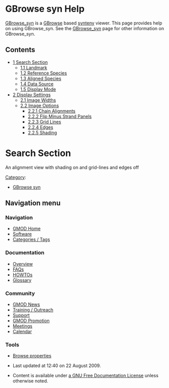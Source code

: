 



<span id="top"></span>




# <span dir="auto">GBrowse syn Help</span>









[GBrowse_syn](GBrowse_syn.1 "GBrowse syn") is a
[GBrowse](GBrowse.1 "GBrowse") based
<a href="Synteny" class="mw-redirect" title="Synteny">synteny</a>
viewer. This page provides help on using GBrowse_syn. See the
[GBrowse_syn](GBrowse_syn.1 "GBrowse syn") page for other information on
GBrowse_syn.


## Contents



- [<span class="tocnumber">1</span> <span class="toctext">Search
  Section</span>](#Search_Section)
  - [<span class="tocnumber">1.1</span>
    <span class="toctext">Landmark</span>](#Landmark)
  - [<span class="tocnumber">1.2</span> <span class="toctext">Reference
    Species</span>](#Reference_Species)
  - [<span class="tocnumber">1.3</span> <span class="toctext">Aligned
    Species</span>](#Aligned_Species)
  - [<span class="tocnumber">1.4</span> <span class="toctext">Data
    Source</span>](#Data_Source)
  - [<span class="tocnumber">1.5</span> <span class="toctext">Display
    Mode</span>](#Display_Mode)
- [<span class="tocnumber">2</span> <span class="toctext">Display
  Settings</span>](#Display_Settings)
  - [<span class="tocnumber">2.1</span> <span class="toctext">Image
    Widths</span>](#Image_Widths)
  - [<span class="tocnumber">2.2</span> <span class="toctext">Image
    Options</span>](#Image_Options)
    - [<span class="tocnumber">2.2.1</span> <span class="toctext">Chain
      Alignments</span>](#Chain_Alignments)
    - [<span class="tocnumber">2.2.2</span> <span class="toctext">Flip
      Minus Strand Panels</span>](#Flip_Minus_Strand_Panels)
    - [<span class="tocnumber">2.2.3</span> <span class="toctext">Grid
      Lines</span>](#Grid_Lines)
    - [<span class="tocnumber">2.2.4</span>
      <span class="toctext">Edges</span>](#Edges)
    - [<span class="tocnumber">2.2.5</span>
      <span class="toctext">Shading</span>](#Shading)



# <span id="Search_Section" class="mw-headline">Search Section</span>





An alignment view with shading on and grid-lines and edges off




  




[Category](Special%3ACategories "Special%3ACategories"):

- [GBrowse syn](Category%3AGBrowse_syn "Category%3AGBrowse syn")






## Navigation menu









### Navigation



- <span id="n-GMOD-Home">[GMOD Home](Main_Page)</span>
- <span id="n-Software">[Software](GMOD_Components)</span>
- <span id="n-Categories-.2F-Tags">[Categories /
  Tags](Categories)</span>




### Documentation



- <span id="n-Overview">[Overview](Overview)</span>
- <span id="n-FAQs">[FAQs](Category%3AFAQ)</span>
- <span id="n-HOWTOs">[HOWTOs](Category%3AHOWTO)</span>
- <span id="n-Glossary">[Glossary](Glossary)</span>




### Community



- <span id="n-GMOD-News">[GMOD News](GMOD_News)</span>
- <span id="n-Training-.2F-Outreach">[Training /
  Outreach](Training_and_Outreach)</span>
- <span id="n-Support">[Support](Support)</span>
- <span id="n-GMOD-Promotion">[GMOD Promotion](GMOD_Promotion)</span>
- <span id="n-Meetings">[Meetings](Meetings)</span>
- <span id="n-Calendar">[Calendar](Calendar)</span>




### Tools

- <span id="t-smwbrowselink"><a href="Special%253ABrowse/GBrowse_syn_Help" rel="smw-browse">Browse
  properties</a></span>



- <span id="footer-info-lastmod">Last updated at 12:40 on 22 August
  2009.</span>
<!-- - <span id="footer-info-viewcount">163,154 page views.</span> -->
- <span id="footer-info-copyright">Content is available under
  <a href="http://www.gnu.org/licenses/fdl-1.3.html" class="external"
  rel="nofollow">a GNU Free Documentation License</a> unless otherwise
  noted.</span>

<!-- -->



<!-- -->




